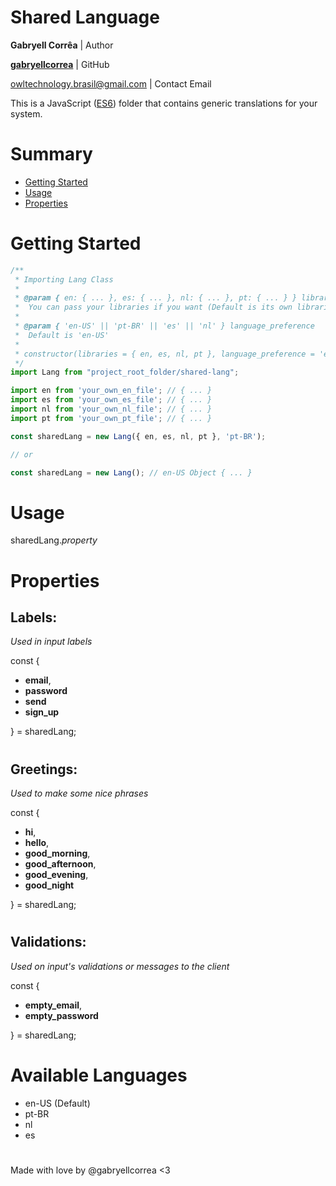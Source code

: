 # Shared Language
**Gabryell Corrêa** | Author

**[gabryellcorrea](https://github.com/gabryellcorrea "Gabryell's GitHub")** | GitHub


owltechnology.brasil@gmail.com | Contact Email

This is a JavaScript ([ES6](https://www.w3schools.com/js/js_es6.asp)) folder that contains generic translations for your system.

# Summary

- [Getting Started](#getting-started)
- [Usage](#usage)
- [Properties](#properties)


# Getting Started

```javascript
/**
 * Importing Lang Class
 * 
 * @param { en: { ... }, es: { ... }, nl: { ... }, pt: { ... } } libraries
 *  You can pass your libraries if you want (Default is its own libraries)
 * 
 * @param { 'en-US' || 'pt-BR' || 'es' || 'nl' } language_preference
 *  Default is 'en-US'
 *
 * constructor(libraries = { en, es, nl, pt }, language_preference = 'en-US')
 */
import Lang from "project_root_folder/shared-lang";
```

```javascript
import en from 'your_own_en_file'; // { ... }
import es from 'your_own_es_file'; // { ... }
import nl from 'your_own_nl_file'; // { ... }
import pt from 'your_own_pt_file'; // { ... }

const sharedLang = new Lang({ en, es, nl, pt }, 'pt-BR');

// or

const sharedLang = new Lang(); // en-US Object { ... }
```


# Usage
sharedLang.*property*

# Properties

## Labels:
*Used in input labels*

const {

- **email**,
- **password**
- **send**
- **sign_up**

} = sharedLang;

#

## Greetings:
*Used to make some nice phrases*

const {

- **hi**,
- **hello**,
- **good_morning**,
- **good_afternoon**,
- **good_evening**,
- **good_night**

} = sharedLang;

#

## Validations:
*Used on input's validations or messages to the client*

const {

- **empty_email**,
- **empty_password**

} = sharedLang;

# Available Languages
- en-US (Default)
- pt-BR
- nl
- es

#

Made with love by @gabryellcorrea <3
